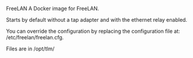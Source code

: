 FreeLAN
A Docker image for FreeLAN.

Starts by default without a tap adapter and with the ethernet relay enabled.

You can override the configuration by replacing the configuration file at:
/etc/freelan/freelan.cfg.

Files are in /opt/tlm/ 
